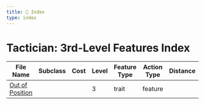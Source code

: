 ```yaml
---
title: 📑 Index
type: index
---
```


# Tactician: 3rd-Level Features Index

| File Name                                 | Subclass | Cost | Level | Feature Type | Action Type | Distance | Target |
| ----------------------------------------- | -------- | ---- | ----- | ------------ | ----------- | -------- | ------ |
| [Out of Position](../Out%20of%20Position) |          |      | 3     | trait        | feature     |          |        |
